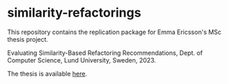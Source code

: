 # similarity-refactorings

This repository contains the replication package for Emma Ericsson's MSc thesis project.

Evaluating Similarity-Based Refactoring Recommendations, Dept. of Computer Science, Lund University, Sweden, 2023.

The thesis is available [here](https://lup.lub.lu.se/student-papers/search/publication/9141087).
